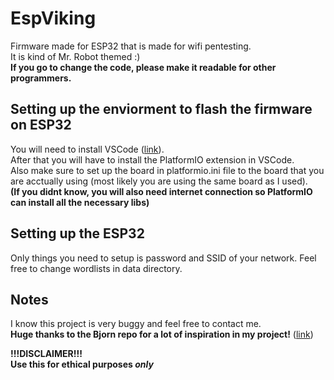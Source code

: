# EspViking
Firmware made for ESP32 that is made for wifi pentesting.  
It is kind of Mr. Robot themed :)  
**If you go to change the code, please make it readable for other programmers.**

## Setting up the enviorment to flash the firmware on ESP32  
You will need to install VSCode ([link](https://code.visualstudio.com/download)).  
After that you will have to install the PlatformIO extension in VSCode.  
Also make sure to set up the board in platformio.ini file to the board that you are acctually using (most likely you are using the same board as I used).  
**(If you didnt know, you will also need internet connection so PlatformIO can install all the necessary libs)**  

## Setting up the ESP32
Only things you need to setup is password and SSID of your network.
Feel free to change wordlists in data directory.

## Notes
I know this project is very buggy and feel free to contact me.  
**Huge thanks to the Bjorn repo for a lot of inspiration in my project!** ([link](https://github.com/infinition/Bjorn/))


**!!!DISCLAIMER!!!**  
**Use this for ethical purposes *only***
